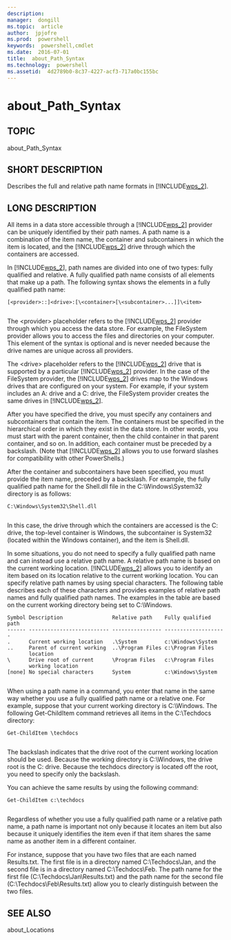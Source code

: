 ```yaml
---
description:  
manager:  dongill
ms.topic:  article
author:  jpjofre
ms.prod:  powershell
keywords:  powershell,cmdlet
ms.date:  2016-07-01
title:  about_Path_Syntax
ms.technology:  powershell
ms.assetid:  4d2789b0-8c37-4227-acf3-717a0bc155bc
---
```


# about_Path_Syntax
## TOPIC  
 about\_Path\_Syntax  
  
## SHORT DESCRIPTION  
 Describes the full and relative path name formats in [!INCLUDE[wps_2]()].  
  
## LONG DESCRIPTION  
 All items in a data store accessible through a [!INCLUDE[wps_2]()] provider can be uniquely identified by their path names. A path name is a combination of the item name, the container and subcontainers in which the item is located, and the [!INCLUDE[wps_2]()] drive through which the containers are accessed.  
  
 In [!INCLUDE[wps_2]()], path names are divided into one of two types: fully qualified and relative. A fully qualified path name consists of all elements that make up a path. The following syntax shows the elements in a fully qualified path name:  
  
```  
[<provider>::]<drive>:[\<container>[\<subcontainer>...]]\<item>  
  
```  
  
 The \<provider\> placeholder refers to the [!INCLUDE[wps_2]()] provider through which you access the data store. For example, the FileSystem provider allows you to access the files and directories on your computer. This element of the syntax is optional and is never needed because the drive names are unique across all providers.  
  
 The \<drive\> placeholder refers to the [!INCLUDE[wps_2]()] drive that is supported by a particular [!INCLUDE[wps_2]()] provider. In the case of the FileSystem provider, the [!INCLUDE[wps_2]()] drives map to the Windows drives that are configured on your system. For example, if your system includes an A: drive and a C: drive, the FileSystem provider creates the same drives in [!INCLUDE[wps_2]()].  
  
 After you have specified the drive, you must specify any containers and subcontainers that contain the item. The containers must be specified in the hierarchical order in which they exist in the data store. In other words, you must start with the parent container, then the child container in that parent container, and so on. In addition, each container must be preceded by a backslash. \(Note that [!INCLUDE[wps_2]()] allows you to use forward slashes for compatibility with other PowerShells.\)  
  
 After the container and subcontainers have been specified, you must provide the item name, preceded by a backslash. For example, the fully qualified path name for the Shell.dll file in the C:\\Windows\\System32 directory is as follows:  
  
```  
C:\Windows\System32\Shell.dll  
  
```  
  
 In this case, the drive through which the containers are accessed is the C: drive, the top\-level container is Windows, the subcontainer is System32 \(located within the Windows container\), and the item is Shell.dll.  
  
 In some situations, you do not need to specify a fully qualified path name and can instead use a relative path name. A relative path name is based on the current working location. [!INCLUDE[wps_2]()] allows you to identify an item based on its location relative to the current working location. You can specify relative path names by using special characters. The following table describes each of these characters and provides examples of relative path names and fully qualified path names. The examples in the table are based on the current working directory being set to C:\\Windows.  
  
```  
Symbol Description                Relative path    Fully qualified path  
------ -------------------------- ---------------- --------------------  
.      Current working location   .\System         c:\Windows\System  
..     Parent of current working  ..\Program Files c:\Program Files  
       location  
\      Drive root of current      \Program Files   c:\Program Files  
       working location  
[none] No special characters      System           c:\Windows\System  
  
```  
  
 When using a path name in a command, you enter that name in the same way whether you use a fully qualified path name or a relative one. For example, suppose that your current working directory is C:\\Windows. The following Get\-ChildItem command retrieves all items in the C:\\Techdocs directory:  
  
```  
Get-ChildItem \techdocs  
  
```  
  
 The backslash indicates that the drive root of the current working location should be used. Because the working directory is C:\\Windows, the drive root is the C: drive. Because the techdocs directory is located off the root, you need to specify only the backslash.  
  
 You can achieve the same results by using the following command:  
  
```  
Get-ChildItem c:\techdocs  
  
```  
  
 Regardless of whether you use a fully qualified path name or a relative path name, a path name is important not only because it locates an item but also because it uniquely identifies the item even if that item shares the same name as another item in a different container.  
  
 For instance, suppose that you have two files that are each named Results.txt. The first file is in a directory named C:\\Techdocs\\Jan, and the second file is in a directory named C:\\Techdocs\\Feb. The path name for the first file \(C:\\Techdocs\\Jan\\Results.txt\) and the path name for the second file \(C:\\Techdocs\\Feb\\Results.txt\) allow you to clearly distinguish between the two files.  
  
## SEE ALSO  
 about\_Locations

